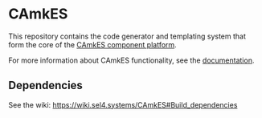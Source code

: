 <!--
  Copyright 2017, Data61
  Commonwealth Scientific and Industrial Research Organisation (CSIRO)
  ABN 41 687 119 230.

  This software may be distributed and modified according to the terms of
  the BSD 2-Clause license. Note that NO WARRANTY is provided.
  See "LICENSE_BSD2.txt" for details.

 @TAG(DATA61_BSD)
-->

# CAmkES

This repository contains the code generator and templating system that form the
core of the [CAmkES component platform](https://wiki.sel4.systems/CAmkES/).

For more information about CAmkES functionality, see the
[documentation](docs/index.md).

## Dependencies

See the wiki: https://wiki.sel4.systems/CAmkES#Build_dependencies
